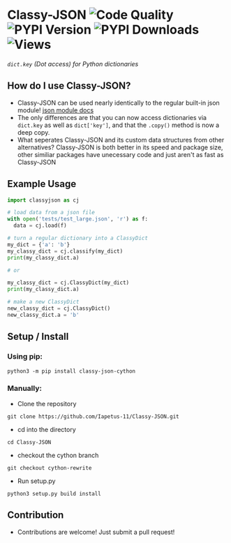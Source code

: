 # Classy-JSON ![Code Quality](https://www.codefactor.io/repository/github/iapetus-11/classy-json/badge) ![PYPI Version](https://img.shields.io/pypi/v/classy-json.svg?color=0FAE6E) ![PYPI Downloads](https://img.shields.io/pypi/dw/classy-json?color=0FAE6E) ![Views](https://api.ghprofile.me/view?username=iapetus-11.classy-json&color=0FAE6E&label=views&style=flat)
*`dict.key` (Dot access) for Python dictionaries*

## How do I use Classy-JSON?
* Classy-JSON can be used nearly identically to the regular built-in json module! [json module docs](https://docs.python.org/3/library/json.html)
* The only differences are that you can now access dictionaries via `dict.key` as well as `dict['key']`, and that the `.copy()` method is now a deep copy.
* What seperates Classy-JSON and its custom data structures from other alternatives? Classy-JSON is both better in its speed and package size, other similiar packages have unecessary code and just aren't as fast as Classy-JSON

## Example Usage
```py
import classyjson as cj

# load data from a json file
with open('tests/test_large.json', 'r') as f:
  data = cj.load(f)

# turn a regular dictionary into a ClassyDict
my_dict = {'a': 'b'}
my_classy_dict = cj.classify(my_dict)
print(my_classy_dict.a)

# or

my_classy_dict = cj.ClassyDict(my_dict)
print(my_classy_dict.a)

# make a new ClassyDict
new_classy_dict = cj.ClassyDict()
new_classy_dict.a = 'b'
```

## Setup / Install
### Using pip:
```
python3 -m pip install classy-json-cython
```
### Manually:
* Clone the repository
```
git clone https://github.com/Iapetus-11/Classy-JSON.git
```
* cd into the directory
```
cd Classy-JSON
```
* checkout the cython branch
```
git checkout cython-rewrite
```
* Run setup.py
```
python3 setup.py build install
```

## Contribution
* Contributions are welcome! Just submit a pull request!

